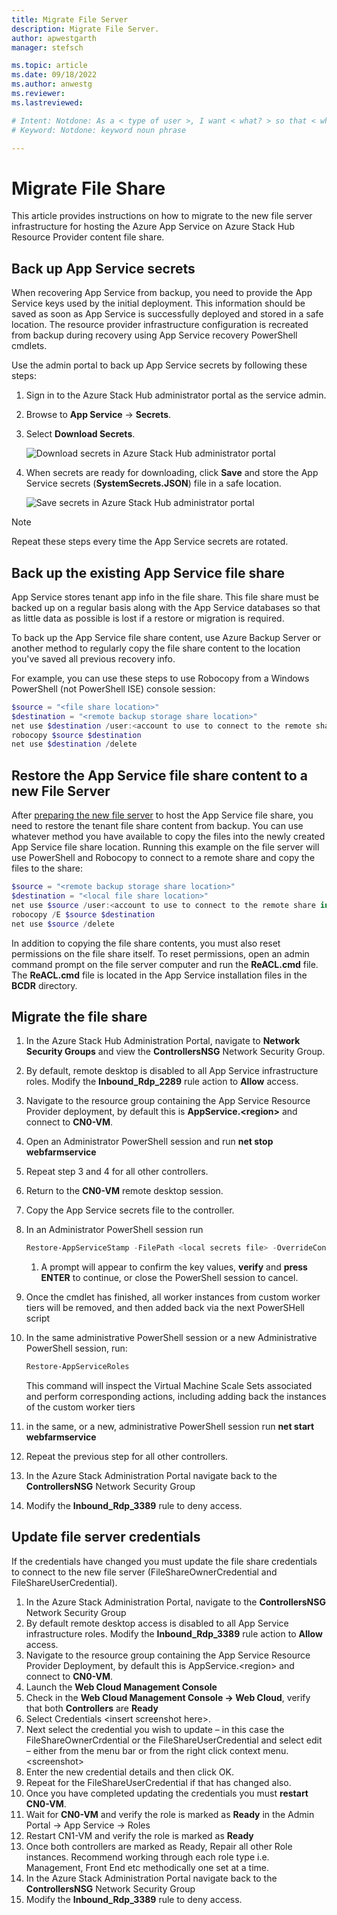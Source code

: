 ```yaml
---
title: Migrate File Server  
description: Migrate File Server.
author: apwestgarth
manager: stefsch

ms.topic: article
ms.date: 09/18/2022
ms.author: anwestg
ms.reviewer: 
ms.lastreviewed: 

# Intent: Notdone: As a < type of user >, I want < what? > so that < why? >
# Keyword: Notdone: keyword noun phrase

---
```

# Migrate File Share

This article provides instructions on how to migrate to the new file server infrastructure for hosting the Azure App Service on Azure Stack Hub Resource Provider content file share.


## Back up App Service secrets
When recovering App Service from backup, you need to provide the App Service keys used by the initial deployment. This information should be saved as soon as App Service is successfully deployed and stored in a safe location. The resource provider infrastructure configuration is recreated from backup during recovery using App Service recovery PowerShell cmdlets.

Use the admin portal to back up App Service secrets by following these steps: 


1. Sign in to the Azure Stack Hub administrator portal as the service admin.

2. Browse to **App Service** -> **Secrets**. 

3. Select **Download Secrets**.

   ![Download secrets in Azure Stack Hub administrator portal](./media/app-service-back-up/download-secrets.png)

4. When secrets are ready for downloading, click **Save** and store the App Service secrets (**SystemSecrets.JSON**) file in a safe location. 

   ![Save secrets in Azure Stack Hub administrator portal](./media/app-service-back-up/save-secrets.png)

> [!NOTE]
> Repeat these steps every time the App Service secrets are rotated.

## Back up the existing App Service file share

App Service stores tenant app info in the file share. This file share must be backed up on a regular basis along with the App Service databases so that as little data as possible is lost if a restore or migration is required.

To back up the App Service file share content, use Azure Backup Server or another method to regularly copy the file share content to the location you've saved all previous recovery info.

For example, you can use these steps to use Robocopy from a Windows PowerShell (not PowerShell ISE) console session:

```powershell
$source = "<file share location>"
$destination = "<remote backup storage share location>"
net use $destination /user:<account to use to connect to the remote share in the format of domain\username> *
robocopy $source $destination
net use $destination /delete
```

## Restore the App Service file share content to a new File Server

After [preparing the new file server](azure-stack-app-service-before-you-get-started.md#prepare-the-file-server) to host the App Service file share, you need to restore the tenant file share content from backup. You can use whatever method you have available to copy the files into the newly created App Service file share location. Running this example on the file server will use PowerShell and Robocopy to connect to a remote share and copy the files to the share:


```powershell
$source = "<remote backup storage share location>"
$destination = "<local file share location>"
net use $source /user:<account to use to connect to the remote share in the format of domain\username> *
robocopy /E $source $destination
net use $source /delete
```

In addition to copying the file share contents, you must also reset permissions on the file share itself. To reset permissions, open an admin command prompt on the file server computer and run the **ReACL.cmd** file. The **ReACL.cmd** file is located in the App Service installation files in the **BCDR** directory.

## Migrate the file share

1. In the Azure Stack Hub Administration Portal, navigate to **Network Security Groups** and view the **ControllersNSG** Network Security Group.
1. By default, remote desktop is disabled to all App Service infrastructure roles. Modify the **Inbound_Rdp_2289** rule action to **Allow** access.

1. Navigate to the resource group containing the App Service Resource Provider deployment, by default this is **AppService.\<region\>** and connect to **CN0-VM**.
1. Open an Administrator PowerShell session and run **net stop webfarmservice**
1. Repeat step 3 and 4 for all other controllers.
1. Return to the **CN0-VM** remote desktop session.
1. Copy the App Service secrets file to the controller.
1. In an Administrator PowerShell session run
      ```powershell
      Restore-AppServiceStamp -FilePath <local secrets file> -OverrideContentShare <new file share location> -CoreBackupFilePath <filepath>
      ```
      1. A prompt will appear to confirm the key values, **verify** and **press ENTER** to continue, or close the PowerShell session to cancel.
1. Once the cmdlet has finished, all worker instances from custom worker tiers will be removed, and then added back via the next PowerSHell script
1. In the same administrative PowerShell session or a new Administrative PowerShell session, run:
      ```powershell
      Restore-AppServiceRoles
      ```
   This command will inspect the Virtual Machine Scale Sets associated and perform corresponding actions, including adding back the instances of the custom worker tiers

1. in the same, or a new, administrative PowerShell session run **net start webfarmservice**
1. Repeat the previous step for all other controllers.
1. In the Azure Stack Administration Portal navigate back to the **ControllersNSG** Network Security Group
1. Modify the **Inbound_Rdp_3389** rule to deny access.

## Update file server credentials

If the credentials have changed you must update the file share credentials to connect to the new file server (FileShareOwnerCredential and FileShareUserCredential).

1. In the Azure Stack Administration Portal, navigate to the **ControllersNSG** Network Security Group
1. By default remote desktop access is disabled to all App Service infrastructure roles.  Modify the **Inbound_Rdp_3389** rule action to **Allow** access.
1. Navigate to the resource group containing the App Service Resource Provider Deployment, by default this is AppService.\<region\> and connect to **CN0-VM**.
1. Launch the **Web Cloud Management Console**
1. Check in the **Web Cloud Management Console -> Web Cloud**, verify that both **Controllers** are **Ready**
1. Select Credentials \<insert screenshot here\>.
1. Next select the credential you wish to update – in this case the FileShareOwnerCrdential or the FileShareUserCredential and select edit – either from the menu bar or from the right click context menu. \<screenshot\>
1. Enter the new credential details and then click OK.
1. Repeat for the FileShareUserCredential if that has changed also.
1. Once you have completed updating the credentials you must **restart CN0-VM**.
1. Wait for **CN0-VM** and verify the role is marked as **Ready** in the Admin Portal -> App Service -> Roles
1. Restart CN1-VM and verify the role is marked as **Ready**
1. Once both controllers are marked as Ready, Repair all other Role instances.  Recommend working through each role type i.e. Management, Front End etc methodically one set at a time.
1. In the Azure Stack Administration Portal navigate back to the **ControllersNSG** Network Security Group
1. Modify the **Inbound_Rdp_3389** rule to deny access.

